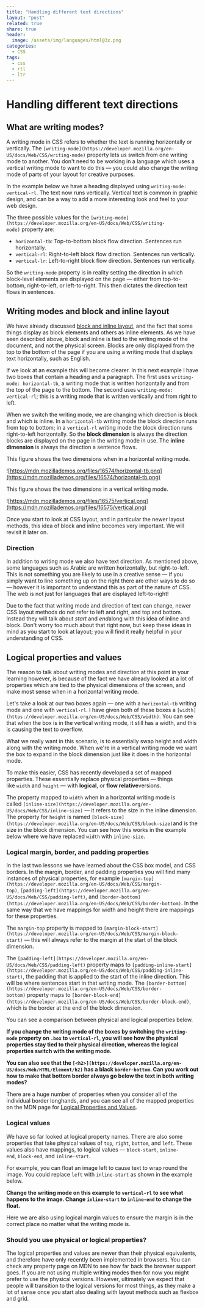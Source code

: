 ```yaml
---
title: "Handling different text directions"
layout: "post"
related: true
share: true
header:
  image: /assets/img/languages/html@3x.png
categories:
  - CSS
tags:
  - css
  - rtl
  - ltr
---
```


# Handling different text directions

## What are writing modes?

A writing mode in CSS refers to whether the text is running horizontally or vertically. The `[writing-mode](https://developer.mozilla.org/en-US/docs/Web/CSS/writing-mode)` property lets us switch from one writing mode to another. You don't need to be working in a language which uses a vertical writing mode to want to do this — you could also change the writing mode of parts of your layout for creative purposes.

In the example below we have a heading displayed using `writing-mode: vertical-rl`. The text now runs vertically. Vertical text is common in graphic design, and can be a way to add a more interesting look and feel to your web design.

The three possible values for the `[writing-mode](https://developer.mozilla.org/en-US/docs/Web/CSS/writing-mode)` property are:

- `horizontal-tb`: Top-to-bottom block flow direction. Sentences run horizontally.
- `vertical-rl`: Right-to-left block flow direction. Sentences run vertically.
- `vertical-lr`: Left-to-right block flow direction. Sentences run vertically.

So the `writing-mode` property is in reality setting the direction in which block-level elements are displayed on the page — either from top-to-bottom, right-to-left, or left-to-right. This then dictates the direction text flows in sentences.

## Writing modes and block and inline layout

We have already discussed [block and inline layout](https://developer.mozilla.org/en-US/docs/Learn/CSS/Building_blocks/The_box_model#Block_and_inline_boxes), and the fact that some things display as block elements and others as inline elements. As we have seen described above, block and inline is tied to the writing mode of the document, and not the physical screen. Blocks are only displayed from the top to the bottom of the page if you are using a writing mode that displays text horizontally, such as English.

If we look at an example this will become clearer. In this next example I have two boxes that contain a heading and a paragraph. The first uses `writing-mode: horizontal-tb`, a writing mode that is written horizontally and from the top of the page to the bottom. The second uses `writing-mode: vertical-rl`; this is a writing mode that is written vertically and from right to left.

When we switch the writing mode, we are changing which direction is block and which is inline. In a `horizontal-tb` writing mode the block direction runs from top to bottom; in a `vertical-rl` writing mode the block direction runs right-to-left horizontally. So the **block dimension** is always the direction blocks are displayed on the page in the writing mode in use. The **inline dimension** is always the direction a sentence flows.

This figure shows the two dimensions when in a horizontal writing mode.

![https://mdn.mozillademos.org/files/16574/horizontal-tb.png](https://mdn.mozillademos.org/files/16574/horizontal-tb.png)

This figure shows the two dimensions in a vertical writing mode.

![https://mdn.mozillademos.org/files/16575/vertical.png](https://mdn.mozillademos.org/files/16575/vertical.png)

Once you start to look at CSS layout, and in particular the newer layout methods, this idea of block and inline becomes very important. We will revisit it later on.

### Direction

In addition to writing mode we also have text direction. As mentioned above, some languages such as Arabic are written horizontally, but right-to-left. This is not something you are likely to use in a creative sense — if you simply want to line something up on the right there are other ways to do so — however it is important to understand this as part of the nature of CSS. The web is not just for languages that are displayed left-to-right!

Due to the fact that writing mode and direction of text can change, newer CSS layout methods do not refer to left and right, and top and bottom. Instead they will talk about *start* and *end*along with this idea of inline and block. Don't worry too much about that right now, but keep these ideas in mind as you start to look at layout; you will find it really helpful in your understanding of CSS.

## Logical properties and values

The reason to talk about writing modes and direction at this point in your learning however, is because of the fact we have already looked at a lot of properties which are tied to the physical dimensions of the screen, and make most sense when in a horizontal writing mode.

Let's take a look at our two boxes again — one with a `horizontal-tb` writing mode and one with `vertical-rl`. I have given both of these boxes a `[width](https://developer.mozilla.org/en-US/docs/Web/CSS/width)`. You can see that when the box is in the vertical writing mode, it still has a width, and this is causing the text to overflow.

What we really want in this scenario, is to essentially swap height and width along with the writing mode. When we're in a vertical writing mode we want the box to expand in the block dimension just like it does in the horizontal mode.

To make this easier, CSS has recently developed a set of mapped properties. These essentially replace physical properties — things like `width` and `height` — with **logical**, or **flow relative**versions.

The property mapped to `width` when in a horizontal writing mode is called `[inline-size](https://developer.mozilla.org/en-US/docs/Web/CSS/inline-size)` — it refers to the size in the inline dimension. The property for `height` is named `[block-size](https://developer.mozilla.org/en-US/docs/Web/CSS/block-size)`and is the size in the block dimension. You can see how this works in the example below where we have replaced `width` with `inline-size`.

### Logical margin, border, and padding properties

In the last two lessons we have learned about the CSS box model, and CSS borders. In the margin, border, and padding properties you will find many instances of physical properties, for example `[margin-top](https://developer.mozilla.org/en-US/docs/Web/CSS/margin-top)`, `[padding-left](https://developer.mozilla.org/en-US/docs/Web/CSS/padding-left)`, and `[border-bottom](https://developer.mozilla.org/en-US/docs/Web/CSS/border-bottom)`. In the same way that we have mappings for width and height there are mappings for these properties.

The `margin-top` property is mapped to `[margin-block-start](https://developer.mozilla.org/en-US/docs/Web/CSS/margin-block-start)` — this will always refer to the margin at the start of the block dimension.

The `[padding-left](https://developer.mozilla.org/en-US/docs/Web/CSS/padding-left)` property maps to `[padding-inline-start](https://developer.mozilla.org/en-US/docs/Web/CSS/padding-inline-start)`, the padding that is applied to the start of the inline direction. This will be where sentences start in that writing mode. The `[border-bottom](https://developer.mozilla.org/en-US/docs/Web/CSS/border-bottom)` property maps to `[border-block-end](https://developer.mozilla.org/en-US/docs/Web/CSS/border-block-end)`, which is the border at the end of the block dimension.

You can see a comparison between physical and logical properties below.

**If you change the writing mode of the boxes by switching the `writing-mode` property on `.box` to `vertical-rl`, you will see how the physical properties stay tied to their physical direction, whereas the logical properties switch with the writing mode.**

**You can also see that the `[<h2>](https://developer.mozilla.org/en-US/docs/Web/HTML/Element/h2)` has a black `border-bottom`. Can you work out how to make that bottom border always go below the text in both writing modes?**

There are a huge number of properties when you consider all of the individual border longhands, and you can see all of the mapped properties on the MDN page for [Logical Properties and Values](https://developer.mozilla.org/en-US/docs/Web/CSS/CSS_Logical_Properties).

### Logical values

We have so far looked at logical property names. There are also some properties that take physical values of `top`, `right`, `bottom`, and `left`. These values also have mappings, to logical values — `block-start`, `inline-end`, `block-end`, and `inline-start`.

For example, you can float an image left to cause text to wrap round the image. You could replace `left` with `inline-start` as shown in the example below.

**Change the writing mode on this example to `vertical-rl` to see what happens to the image. Change `inline-start` to `inline-end` to change the float.**

Here we are also using logical margin values to ensure the margin is in the correct place no matter what the writing mode is.

### Should you use physical or logical properties?

The logical properties and values are newer than their physical equivalents, and therefore have only recently been implemented in browsers. You can check any property page on MDN to see how far back the browser support goes. If you are not using multiple writing modes then for now you might prefer to use the physical versions. However, ultimately we expect that people will transition to the logical versions for most things, as they make a lot of sense once you start also dealing with layout methods such as flexbox and grid.